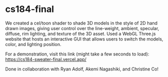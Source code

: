 # cs184-final
We created a cel/toon shader to shade 3D models in the style of 2D hand drawn images, giving user control over the line-weight, ambient, specular, diffuse, rim lighting, and texture of the 3D asset. Used a WebGL Three.js website that hosts an interactive GUI that allows users to switch the models, color, and lighting position.

For a demonstration, visit this link (might take a few seconds to load): https://cs184-sweater-final.vercel.app/

Done in collaboration with Ryan Adolf, Akemi Nagashiki, and Christine Co!
